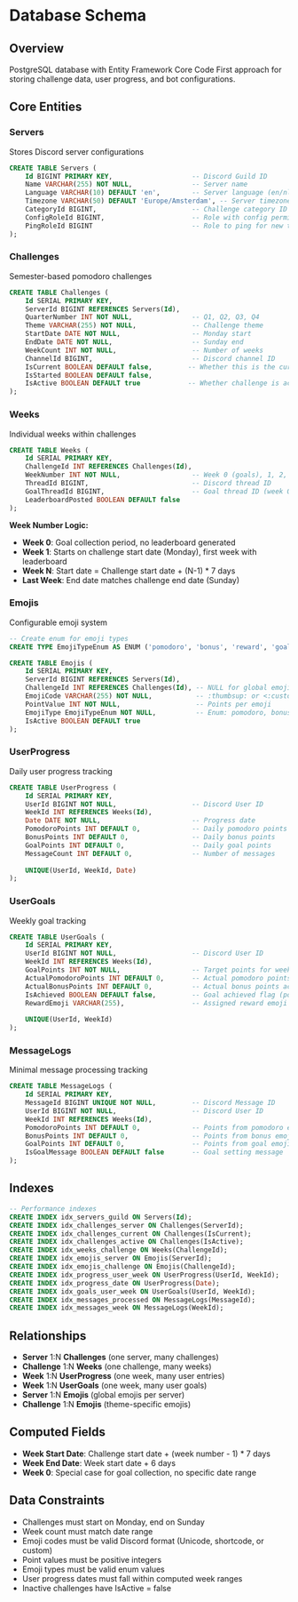 # Database Schema

## Overview
PostgreSQL database with Entity Framework Core Code First approach for storing challenge data, user progress, and bot configurations.

## Core Entities

### Servers
Stores Discord server configurations
```sql
CREATE TABLE Servers (
    Id BIGINT PRIMARY KEY,                    -- Discord Guild ID
    Name VARCHAR(255) NOT NULL,               -- Server name
    Language VARCHAR(10) DEFAULT 'en',        -- Server language (en/nl)
    Timezone VARCHAR(50) DEFAULT 'Europe/Amsterdam', -- Server timezone for scheduling
    CategoryId BIGINT,                        -- Challenge category ID
    ConfigRoleId BIGINT,                      -- Role with config permissions
    PingRoleId BIGINT                         -- Role to ping for new threads
);
```

### Challenges
Semester-based pomodoro challenges
```sql
CREATE TABLE Challenges (
    Id SERIAL PRIMARY KEY,
    ServerId BIGINT REFERENCES Servers(Id),
    QuarterNumber INT NOT NULL,               -- Q1, Q2, Q3, Q4
    Theme VARCHAR(255) NOT NULL,              -- Challenge theme
    StartDate DATE NOT NULL,                  -- Monday start
    EndDate DATE NOT NULL,                    -- Sunday end
    WeekCount INT NOT NULL,                   -- Number of weeks
    ChannelId BIGINT,                         -- Discord channel ID
    IsCurrent BOOLEAN DEFAULT false,         -- Whether this is the current active challenge
    IsStarted BOOLEAN DEFAULT false,
    IsActive BOOLEAN DEFAULT true            -- Whether challenge is active (processing messages)
);
```


### Weeks
Individual weeks within challenges
```sql
CREATE TABLE Weeks (
    Id SERIAL PRIMARY KEY,
    ChallengeId INT REFERENCES Challenges(Id),
    WeekNumber INT NOT NULL,                  -- Week 0 (goals), 1, 2, 3...
    ThreadId BIGINT,                          -- Discord thread ID
    GoalThreadId BIGINT,                      -- Goal thread ID (week 0 only)
    LeaderboardPosted BOOLEAN DEFAULT false
);
```

**Week Number Logic:**
- **Week 0**: Goal collection period, no leaderboard generated
- **Week 1**: Starts on challenge start date (Monday), first week with leaderboard
- **Week N**: Start date = Challenge start date + (N-1) * 7 days
- **Last Week**: End date matches challenge end date (Sunday)

### Emojis
Configurable emoji system
```sql
-- Create enum for emoji types
CREATE TYPE EmojiTypeEnum AS ENUM ('pomodoro', 'bonus', 'reward', 'goal');

CREATE TABLE Emojis (
    Id SERIAL PRIMARY KEY,
    ServerId BIGINT REFERENCES Servers(Id),
    ChallengeId INT REFERENCES Challenges(Id), -- NULL for global emojis
    EmojiCode VARCHAR(255) NOT NULL,           -- :thumbsup: or <:custom:123> or Unicode
    PointValue INT NOT NULL,                   -- Points per emoji
    EmojiType EmojiTypeEnum NOT NULL,          -- Enum: pomodoro, bonus, reward, goal
    IsActive BOOLEAN DEFAULT true
);
```

### UserProgress
Daily user progress tracking
```sql
CREATE TABLE UserProgress (
    Id SERIAL PRIMARY KEY,
    UserId BIGINT NOT NULL,                   -- Discord User ID
    WeekId INT REFERENCES Weeks(Id),
    Date DATE NOT NULL,                       -- Progress date
    PomodoroPoints INT DEFAULT 0,             -- Daily pomodoro points
    BonusPoints INT DEFAULT 0,                -- Daily bonus points
    GoalPoints INT DEFAULT 0,                 -- Daily goal points
    MessageCount INT DEFAULT 0,               -- Number of messages
    
    UNIQUE(UserId, WeekId, Date)
);
```

### UserGoals
Weekly goal tracking
```sql
CREATE TABLE UserGoals (
    Id SERIAL PRIMARY KEY,
    UserId BIGINT NOT NULL,                   -- Discord User ID
    WeekId INT REFERENCES Weeks(Id),
    GoalPoints INT NOT NULL,                  -- Target points for week (computed from goal emojis)
    ActualPomodoroPoints INT DEFAULT 0,       -- Actual pomodoro points achieved
    ActualBonusPoints INT DEFAULT 0,          -- Actual bonus points achieved
    IsAchieved BOOLEAN DEFAULT false,         -- Goal achieved flag (pomodoro + bonus points >= goal)
    RewardEmoji VARCHAR(255),                 -- Assigned reward emoji
    
    UNIQUE(UserId, WeekId)
);
```

### MessageLogs
Minimal message processing tracking
```sql
CREATE TABLE MessageLogs (
    Id SERIAL PRIMARY KEY,
    MessageId BIGINT UNIQUE NOT NULL,         -- Discord Message ID
    UserId BIGINT NOT NULL,                   -- Discord User ID
    WeekId INT REFERENCES Weeks(Id),
    PomodoroPoints INT DEFAULT 0,             -- Points from pomodoro emojis
    BonusPoints INT DEFAULT 0,                -- Points from bonus emojis
    GoalPoints INT DEFAULT 0,                 -- Points from goal emojis
    IsGoalMessage BOOLEAN DEFAULT false       -- Goal setting message
);
```

## Indexes
```sql
-- Performance indexes
CREATE INDEX idx_servers_guild ON Servers(Id);
CREATE INDEX idx_challenges_server ON Challenges(ServerId);
CREATE INDEX idx_challenges_current ON Challenges(IsCurrent);
CREATE INDEX idx_challenges_active ON Challenges(IsActive);
CREATE INDEX idx_weeks_challenge ON Weeks(ChallengeId);
CREATE INDEX idx_emojis_server ON Emojis(ServerId);
CREATE INDEX idx_emojis_challenge ON Emojis(ChallengeId);
CREATE INDEX idx_progress_user_week ON UserProgress(UserId, WeekId);
CREATE INDEX idx_progress_date ON UserProgress(Date);
CREATE INDEX idx_goals_user_week ON UserGoals(UserId, WeekId);
CREATE INDEX idx_messages_processed ON MessageLogs(MessageId);
CREATE INDEX idx_messages_week ON MessageLogs(WeekId);
```

## Relationships
- **Server** 1:N **Challenges** (one server, many challenges)
- **Challenge** 1:N **Weeks** (one challenge, many weeks)
- **Week** 1:N **UserProgress** (one week, many user entries)
- **Week** 1:N **UserGoals** (one week, many user goals)
- **Server** 1:N **Emojis** (global emojis per server)
- **Challenge** 1:N **Emojis** (theme-specific emojis)

## Computed Fields
- **Week Start Date**: Challenge start date + (week number - 1) * 7 days
- **Week End Date**: Week start date + 6 days
- **Week 0**: Special case for goal collection, no specific date range

## Data Constraints
- Challenges must start on Monday, end on Sunday
- Week count must match date range
- Emoji codes must be valid Discord format (Unicode, shortcode, or custom)
- Point values must be positive integers
- Emoji types must be valid enum values
- User progress dates must fall within computed week ranges
- Inactive challenges have IsActive = false 